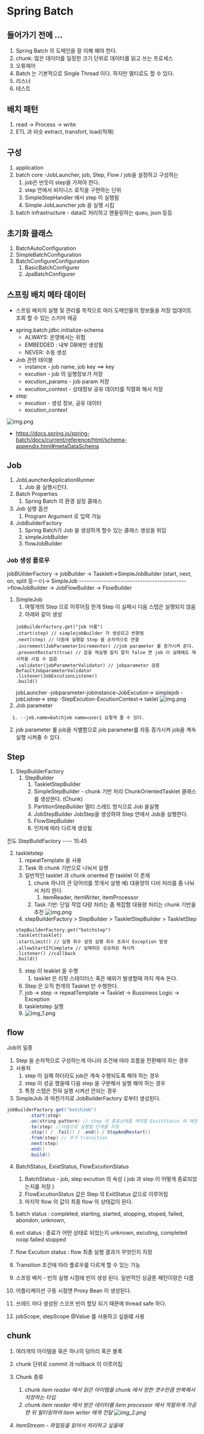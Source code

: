 # Spring Batch

## 들어가기 전에 ...
1. Spring Batch 의 도메인을 잘 이해 해야 한다.
2. chunk: 많은 데이터를 일정한 크기 단위로 데이터를 읽고 쓰는 프로세스
3. 오류제어
4. Batch 는 기본적으로 Single Thread 이다. 하지만 멀티로도 할 수 있다.
5. 리스너
6. 테스트

## 배치 패턴
1. read -> Process -> write
2. ETL 과 비슷 extract, transfort, load(적재)

## 구성
1. application
2. batch core -JobLauncher, job, Step, Flow / job을 설정하고 구성하는
   1. job은 반듯이 step을 가져야 한다. 
   2. step 안에서 비지니스 로직을 구현하는 단위 
   3. SimpleStepHandler 에서 step 이 실행됨
   4. Simple JobLauncher job 을 실행 시킴 
3. batch infrastructure - data르 처리하고 핸들링하는 queu, json 등등 

## 초기화 클래스 
1. BatchAutoConfiguration
2. SimpleBatchConfiguration
3. BatchConfigureConfiguration
   1. BasicBatchConfigurer
   2. JpaBatchConfigurer

## 스프링 배치 메타 데이터
* 스프링 배치의 실행 및 관리를 목적으로 여러 도메인들의 정보들을 저장 업데이트 조회 할 수 있는 스키마 제공 
- spring.batch.jdbc.initialize-schema 
  - ALWAYS: 운영에서는 위험 
  - EMBEDDED : 내부 DB에만 생성됨
  - NEVER: 수동 생성 
- Job 관련 테이블 
  - instance - job name, job key ==> key 
  - excution - job 의 실행정보가 저장 
  - excution_params - job param 저장 
  - excution_context - 상태정보 공유 데이터를 직렬화 해서 저장 
- step
  - excution - 생성 정보, 공유 데이터 
  - excution_context

![img.png](img/img.png)
- https://docs.spring.io/spring-batch/docs/current/reference/html/schema-appendix.html#metaDataSchema

## Job

1. JobLauncherApplicationRunner
   1. Job 을 실행시킨다. 
2. Batch Properties 
   1. Spring Batch 의 환경 설정 클래스 
3. Job 실행 옵션 
   1. Program Argument 로 입력 가능 
4. JobBuilderFactory 
   1. Spring Batch가 Job 을 생성하게 할수 있는 클래스 생성을 위임 
   2. simpleJobBuilder
   3. flowJobBuilder
### Job 생성 플로우 
jobBUilderFactory -> jobBuilder -> Tasklett->SimpleJobBuilder (start, next, on, split 등ㅡㅇ)-> SimpleJob
-------------------------------------------->flowJobBuilder -> JobFlowBuilder -> FlowBuilder

1. SimpleJob 
   1. 여렇개의 Step 으로 이루어짐 한개 Step 이 실패시 다음 스텝은 실행되지 않음 
   2. 아래와 같이 생성
   ```
   jobBuilderFactory.get("job 이름")
   .start(step) // simplejobBuilder 가 생성되고 반환됨 
   .next(step) // 다음에 실행할 Step 을 순차적으로 연결 
   .increment(JobParameterIncrementer) //job parameter 를 증가시켜 준다. 
   .preventRestart(true) // 잡을 재실행 할지 말지 false 면 job 이 실패해도 재시작을 시킬 수 없음 
   .validator(jobParameterValidator) // jobparameter 검증 DefaultJobparameterValidator
   .listener(JobExcutionListener)
   .build()
   ```
   jobLauncher -jobparameter-jobinstance-JobExcution-> simplejob -jobListner-> step -StepExcution-ExcutionContext-> taklet
   ![img.png](img2/img.png)
2. Job parameter 
```
  1. --job.name=batchjob name=user1 요렇게 줄 수 있다. 
```

   2. job parameter 롤 job을 식별함으로 job parameter를 자동 증가시켜 job을 계속 실행 시켜줄 수 있다. 

## Step
1. StepBuilderFactory
   1. StepBuilder
      1. TaskletStepBuilder
      2. SimpleStepBuilder - chunk 기반 처리 ChunkOrientedTasklet 클래스를 생성한다. (Chunk) 
      3. PartitionStepBuilder 멀티 스레드 방식으로 Job 을실행 
      4. JobStepBuilder JobStep을 생성하여 Step 안에서 Job을 실행한다. 
      5. FlowStepBuilder
      6. 인자에 따라 다르게 생성됨

진도 StepBuildFactory ---- 15:45

2. taskletstep
   1. repeatTemplate 을 사용 
   2. Task 와 chunk 기반으로 나눠서 실행 
   3. 일반적인 tasklet 과 chunk oriented 한 tasklet 이 존재 
      1. chunk 하나의 큰 덩어리를 쪼개서 실행 예) 대용양의 디비 처리를 좀 나눠서 처리 한다. 
         1. itemReader, itemWriter, itemProcessor
      2. Task 기반: 단일 작업 댜량 처리는 좀 복잡함 대용량 처리는 chunk 기반을 추천 
   ![img.png](img.png)
   4. stepBuilderFactory > StepBuilder > TaskletStepBuilder > TaskletStep
   ```
   stepBuilderFactory.get("batchstep")
   .tasklet(tasklet)
   .startLimit() // 실행 회수 설정 실행 회수 초과시 Exception 발생  
   .allowStartIfComplete // 실패하든 성공하든 재시작 
   .listener() //callback 
   .build()
   ```
   5. step 이 teaklet 을 수행 
      1. tasklet 은 리핏 스테이터스 혹은 예외가 발생할때 까지 계속 돈다. 
   6. Step 은 오직 한개의 Tasklet 만 수행한다. 
   7. job -> step -> repeatTemplate -> Tasklet -> Bussiness Logic -> Exception
   8. taskletstep 실행
   9. ![img_1.png](img_1.png)

## flow 
Job의 일종 
1. Step 을 순차적으로 구성하는게 아니라 조건에 따라 흐름을 전환해야 하는 경우 
2. 사용처 
   1. step 이 실패 하더라도 job은 계속 수행되도록 해야 하는 경우 
   2. step 이 성공 했을때 다음 step 을 구분해서 실행 해야 하는 경우 
   3. 특정 스텝은 전혀 실행 시켜선 안되는 경우 
3. SimpleJob 과 마찬가지로 JobBuilderFactory 로부터 생성된다. 
```java
jobBuilderFactory.get("batchJob")
        .start(step)
        .on(string pattern) // step 의 종료상태를 캐치함 ExsitStatus 와 메칭한다. 
        .to(step) //다음으로 실행할 단계를 지정 
        .stop() / .fail() / .end() / StopAndRestart()
        .from(step) // 추가 transition
        .next(step)
        .end()
        .build()

```
4. BatchStatus, ExistStatus, FlowExcutionStatus
   1. BatchStatus - job, step excution 의 속성 ( job 과 step 이 어떻게 종료되었는지를 저장 )
   2. FlowExcutionStatus 값은 Step 의 ExitStatus 값으로 이루어짐 
   3. 마지막 flow 의 값이 최종 flow 의 상태값이 된다. 
5. batch status : completed, starting, started, stopping, stoped, failed, abondon, unknown,
6. exit status : 종료가 어떤 상태로 되었는지 unknown, excuting, completed noop failed stopped 
7. flow Excution status : flow 최종 실행 결과가 무엇인지 지정 
8. Transition 조건에 따라 플로우를 다르게 할 수 있는 기능 

9. 스프링 배치 - 빈의 실행 시점에 빈이 생성 된다. 일반적인 싱글톤 패턴이랑은 다름 
10. 어플리케이션 구동 시점엔 Proxy Bean 이 생성된다. 
11. 쓰레드 마다 생성된 스코프 빈이 할당 되기 때문에 thread safe 하다. 
12. jobScope, stepScope @Value 를 사용하고 싶을떄 사용 

## chunk 
1. 여러개의 아이템을 묶은 하나의 덩어리 혹은 블록
2. chunk 단위로 commit 과 rollback 이 이루어짐 
3. Chunk 종류 
   1. chunk<I> item reader 에서 읽은 아이템을 chunk 에서 정한 갯수만큼 반복해서 저장하는 타입 
   2. chunk<o> item reader 에서 받은 데이터를 item processor 에서 적절하게 가공한 뒤 필터링하여 item writer 에게 전달 
![img_2.png](img_2.png)
   
4. itemStream - 파일등을 읽어서 처리하고 싶을때 